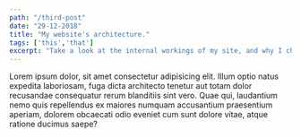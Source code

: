 ```yaml
---
path: "/third-post"
date: "29-12-2018"
title: "My website's architecture."
tags: ['this','that']
excerpt: "Take a look at the internal workings of my site, and why I chose this particular framework (GatsbyJS) to flesh it out."
---
```



Lorem ipsum dolor, sit amet consectetur adipisicing elit. Illum optio natus expedita laboriosam, fuga dicta architecto tenetur aut totam dolor recusandae consequatur rerum blanditiis sint vero. Quae qui, laudantium nemo quis repellendus ex maiores numquam accusantium praesentium aperiam, dolorem obcaecati odio eveniet cum sunt dolore vitae, atque ratione ducimus saepe?

